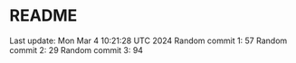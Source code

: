 # README

Last update: Mon Mar  4 10:21:28 UTC 2024
Random commit 1: 57
Random commit 2: 29
Random commit 3: 94
